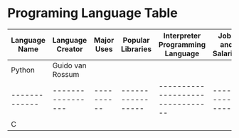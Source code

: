 # Programing Language Table

| Language Name | Language Creator | Major Uses | Popular Libraries | Interpreter Programming Language | Jobs and Salaries |
| ------------- |----------------- | ---------- | ----------------- | -------------------------------- | ----------------- |
| Python | Guido van Rossum | | | | | |
| ------------- |----------------- | ---------- | ----------------- | -------------------------------- | ----------------- |
| C | | | | | |
